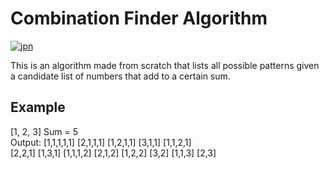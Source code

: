 # Combination Finder Algorithm
[![jpn](https://img.shields.io/badge/lang-jpn-red.svg)](https://github.com/renm10/CombFinder/blob/main/README-jp.MD)

This is an algorithm made from scratch that lists all possible patterns given a candidate
list of numbers that add to a certain sum.

## Example
[1, 2, 3]   Sum = 5  
Output: [1,1,1,1,1]  [2,1,1,1]  [1,2,1,1]  [3,1,1]  [1,1,2,1]  
[2,2,1]  [1,3,1]  [1,1,1,2]  [2,1,2] [1,2,2] [3,2]  [1,1,3]  [2,3]




